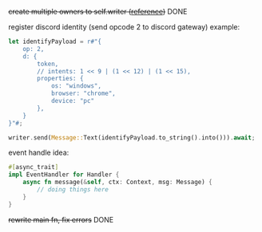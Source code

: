 ~~create multiple owners to self.writer ([reference](https://stackoverflow.com/questions/77277773/multiple-owners-to-a-tokio-tungstenite-wss-stream))~~ DONE

register discord identity (send opcode 2 to discord gateway)
example:
```rust
let identifyPayload = r#"{
    op: 2,
    d: {
        token,
        // intents: 1 << 9 | (1 << 12) | (1 << 15),
        properties: {
            os: "windows",
            browser: "chrome",
            device: "pc"
        },
    }
}"#;

writer.send(Message::Text(identifyPayload.to_string().into())).await;
```

event handle
idea:
```rust
#[async_trait]
impl EventHandler for Handler {
    async fn message(&self, ctx: Context, msg: Message) {
        // doing things here
    }
}
```

~~rewrite main fn, fix errors~~ DONE